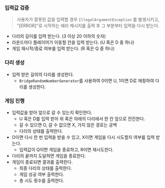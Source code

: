 ### 입력값 검증

> 사용자가 잘못된 값을 입력할 경우 `IllegalArgumentException` 를 발생시키고, "[ERROR]"로 시작하는 에러 메시지를 출력 후 그 부분부터 입력을 다시 받는다.
- 다리의 길이를 입력 받는다. (3 이상 20 이하의 숫자)
- 라운드마다 플레이어가 이동할 칸을 입력 받는다. (U 혹은 D 중 하나)
- 게임 재시작/종료 여부를 입력 받는다. (R 혹은 Q 중 하나)

### 다리 생성

- 입력 받은 길의의 다리를 생성한다.
  - `BridgeRandomNumberGenerator`를 사용하여 0이면 U, 1이면 D로 매핑하여 다리를 생성한다.

### 게임 진행

- 입력값을 받아 앞으로 갈 수 있는지 확인한다.
    - U 혹은 D를 입력 받아 위 혹은 아래의 다리에서 한 칸 앞으로 전진한다.
    - 갈 수 있으면 O, 갈 수 없으면 X, 가지 않은 경로는 공백
    - 다리의 상태를 출력한다.
- O이면 다시 한 번 입력을 받을 수 있고, X이면 게임을 다시 시도할지 여부를 입력 받는다.
  - 입력값이 Q이면 게임을 종료하고, R이면 재시도한다.
- 다리의 끝까지 도달하면 게임을 종료한다.
- 게임이 종료되면 결과를 출력한다.
    - 최종 다리의 상태를 출력한다.
    - 게임 성공 여부 출력한다.
    - 총 시도 횟수를 출력한다.